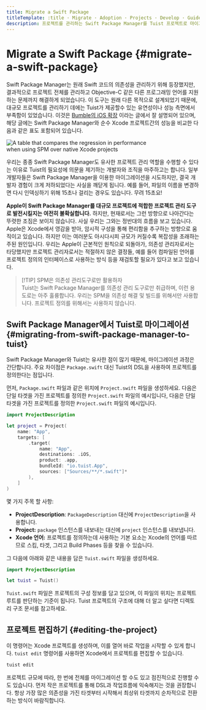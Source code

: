 ```yaml
---
title: Migrate a Swift Package
titleTemplate: :title · Migrate · Adoption · Projects · Develop · Guides · Tuist
description: 프로젝트를 관리하는 Swift Package Manager를 Tuist 프로젝트로 마이그레이션 하는 방법을 알아봅니다.
---
```


# Migrate a Swift Package {#migrate-a-swift-package}

Swift Package Manager는 원래 Swift 코드의 의존성을 관리하기 위해 등장했지만, 결과적으로 프로젝트 전체를 관리하고 Objective-C 같은 다른 프로그래밍 언어를 지원하는 문제까지 해결하게 되었습니다. 이 도구는 원래 다른 목적으로 설계되었기 때문에, 대규모 프로젝트를 관리하기 데에는 Tuist가 제공할수 있는 유연성이나 성능 측면에서 부족함이 있었습니다. 이것은 [Bumble의 iOS 확장](https://medium.com/bumble-tech/scaling-ios-at-bumble-239e0fa009f2) 이라는 글에서 잘 설명되어 있으며, 해당 글에는 Swift Package Manager와 순수 Xcode 프로젝트간의 성능을 비교한 다음과 같은 표도 포함되어 있습니다.

<img style="max-width: 400px;" alt="A table that compares the regression in performance when using SPM over native Xcode projects" src="/images/guides/start/migrate/performance-table.webp">

우리는 종종 Swift Package Manager도 유사한 프로젝트 관리 역할을 수행할 수 있다는 이유로 Tuist의 필요성에 의문을 제기하는 개발자와 조직을 마주하고는 합니다. 일부 개발자들은 Swift Package Manager을 이용한 마이그레이션을 시도하지만, 결국 개발자 경험이 크게 저하되었다는 사실을 깨닫게 됩니다. 예를 들어, 파일의 이름을 변경하면 다시 인덱싱하기 위해 15초나 걸리는 경우도 있습니다. 무려 15초요!

**Apple이 Swift Package Manager를 대규모 프로젝트에 적합한 프로젝트 관리 도구로 발전시킬지는 여전히 불확실합니다.** 하지만, 현재로서는 그런 방향으로 나아간다는 뚜렷한 조짐은 보이지 않습니다. 사실 우리는 그와는 정반대의 흐름을 보고 있습니다. Apple은 Xcode에서 영감을 받아, 암시적 구성을 통해 편리함을 추구하는 방향으로 움직이고 있습니다. 하지만 이는 <LocalizedLink href="/guides/features/projects/cost-of-convenience">여러분도 아시다시피</LocalizedLink> 규모가 커질수록 복잡성을 초래하는 주된 원인입니다. 우리는 Apple이 근본적인 원칙으로 되돌아가, 의존성 관리자로서는 타당했지만 프로젝트 관리자로서는 적절하지 않은 결정들, 예를 들어 컴파일된 언어를 프로젝트 정의의 인터페이스로 사용하는 방식 등을 재검토할 필요가 있다고 보고 있습니다.

> [!TIP] SPM은 의존성 관리도구로만 활용하자 \
> Tuist는 Swift Package Manager를 의존성 관리 도구로만 취급하며, 이런 용도로는 아주 훌륭합니다. 우리는 SPM을 의존성 해결 및 빌드를 위해서만 사용합니다. 프로젝트 정의를 위해서는 사용하지 않습니다.

## Swift Package Manager에서 Tuist로 마이그레이션 {#migrating-from-swift-package-manager-to-tuist}

Swift Package Manager와 Tuist는 유사한 점이 많기 때문에, 마이그레이션 과정은 간단합니다. 주요 차이점은 `Package.swift` 대신 Tuist의 DSL을 사용하여 프로젝트를 정의한다는 점입니다.

먼저, `Package.swift` 파일과 같은 위치에 `Project.swift` 파일을 생성하세요. 다음은 단일 타겟을 가진 프로젝트를 정의한 `Project.swift` 파일의 예시입니다, 다음은 단일 타겟을 가진 프로젝트를 정의한 `Project.swift` 파일의 예시입니다.

```swift
import ProjectDescription

let project = Project(
    name: "App",
    targets: [
        .target(
            name: "App",
            destinations: .iOS,
            product: .app,
            bundleId: "io.tuist.App",
            sources: ["Sources/**/*.swift"]*
        ),
    ]
)
```

몇 가지 주목 할 사항:

- **ProjectDescription**: `PackageDescription` 대신에 `ProjectDescription`을 사용합니다.
- **Project:** `package` 인스턴스를 내보내는 대신에 `project` 인스턴스를 내보냅니다.
- **Xcode 언어:** 프로젝트를 정의하는데 사용하는 기본 요소는 Xcode의 언어를 따르므로 스킴, 타겟, 그리고 Build Phases 등을 찾을 수 있습니다.

그 다음에 아래와 같은 내용을 담은 `Tuist.swift` 파일을 생성하세요.

```swift
import ProjectDescription

let tuist = Tuist()
```

`Tuist.swift` 파일은 프로젝트의 구성 정보를 담고 있으며, 이 파일의 위치는 프로젝트 루트를 판단하는 기준이 됩니다. Tuist 프로젝트의 구조에 대해 더 알고 싶다면 <LocalizedLink href="/guides/features/projects/directory-structure">디렉토리 구조</LocalizedLink> 문서를 참고하세요.

## 프로젝트 편집하기 {#editing-the-project}

이 명령어는 Xcode 프로젝트를 생성하며, 이를 열어 바로 작업을 시작할 수 있게 합니다. <LocalizedLink href="/guides/features/projects/editing">`tuist edit`</LocalizedLink> 명령어를 사용하면 Xcode에서 프로젝트를 편집할 수 있습니다.

```bash
tuist edit
```

프로젝트 규모에 따라, 한 번에 전체를 마이그레이션 할 수도 있고 점진적으로 진행할 수도 있습니다. 먼저 작은 프로젝트를 통해 DSL과 작업흐름에 익숙해지는 것을 권장합니다. 항상 가장 많은 의존성을 가진 타겟부터 시작해서 최상위 타겟까지 순차적으로 전환하는 방식이 바람직합니다.
